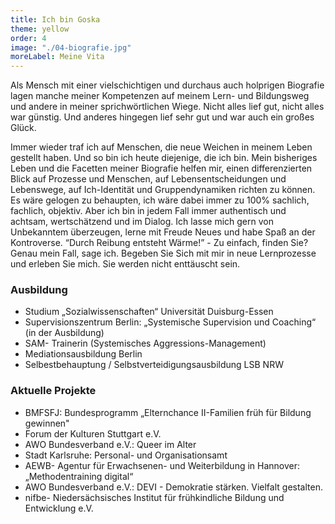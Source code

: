 ```yaml
---
title: Ich bin Goska
theme: yellow
order: 4
image: "./04-biografie.jpg"
moreLabel: Meine Vita
---
```

Als Mensch mit einer vielschichtigen und durchaus auch holprigen Biografie lagen
manche meiner Kompetenzen auf meinem Lern- und Bildungsweg und andere in meiner
sprichwörtlichen Wiege. Nicht alles lief gut, nicht alles war günstig. Und
anderes hingegen lief sehr gut und war auch ein großes Glück.

<!-- excerpt-end -->

Immer wieder traf ich auf Menschen, die neue Weichen in meinem Leben gestellt
haben. Und so bin ich heute diejenige, die ich bin. Mein bisheriges Leben und
die Facetten meiner Biografie helfen mir, einen differenzierten Blick auf
Prozesse und Menschen, auf Lebensentscheidungen und Lebenswege, auf Ich-Identität
und Gruppendynamiken richten zu können. Es wäre gelogen zu behaupten, ich wäre
dabei immer zu 100% sachlich, fachlich, objektiv. Aber ich bin in jedem Fall
immer authentisch und achtsam, wertschätzend und im Dialog. Ich lasse mich gern
von Unbekanntem überzeugen, lerne mit Freude Neues und habe Spaß an der
Kontroverse. “Durch Reibung entsteht Wärme!” - Zu einfach, finden Sie? Genau
mein Fall, sage ich. Begeben Sie Sich mit mir in neue Lernprozesse und erleben
Sie mich. Sie werden nicht enttäuscht sein.



### Ausbildung

- Studium „Sozialwissenschaften“ Universität Duisburg-Essen
- Supervisionszentrum Berlin: „Systemische Supervision und Coaching“ (in der Ausbildung)
- SAM- Trainerin (Systemisches Aggressions-Management)
- Mediationsausbildung Berlin
- Selbestbehauptung / Selbstverteidigungsausbildung LSB NRW


### Aktuelle Projekte

- BMFSFJ: Bundesprogramm „Elternchance II-Familien früh für Bildung gewinnen"
- Forum der Kulturen Stuttgart e.V.
- AWO Bundesverband e.V.: Queer im Alter
- Stadt Karlsruhe: Personal- und Organisationsamt
- AEWB- Agentur für Erwachsenen- und Weiterbildung in Hannover: „Methodentraining digital“
- AWO Bundesverband e.V.: DEVI - Demokratie stärken. Vielfalt gestalten.
- nifbe- Niedersächsisches Institut für frühkindliche Bildung und Entwicklung e.V.
